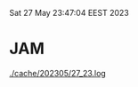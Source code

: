 Sat 27 May 23:47:04 EEST 2023
# JAM
<a href='./cache/202305/27_23.log'>./cache/202305/27_23.log</a>
